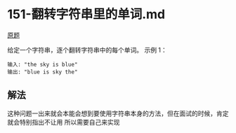 # 151-翻转字符串里的单词.md

[原题](https://leetcode-cn.com/problems/reverse-words-in-a-string/)

给定一个字符串，逐个翻转字符串中的每个单词。
示例 1：
```
输入: "the sky is blue"
输出: "blue is sky the"
```

## 解法
这种问题一出来就会本能会想到要使用字符串本身的方法，但在面试的时候，肯定就会特别指出不让用
所以需要自己来实现
